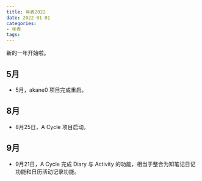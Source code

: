 ```yaml
---
title: 年表2022
date: 2022-01-01
categories:
- 年表
tags:
---
```


新的一年开始啦。

## 5月

- 5月，akane0 项目完成重启。

## 8月

- 8月25日，A Cycle 项目启动。

## 9月

- 9月21日，A Cycle 完成 Diary 与 Activity 的功能，相当于整合为知笔记日记功能和日历活动记录功能。
